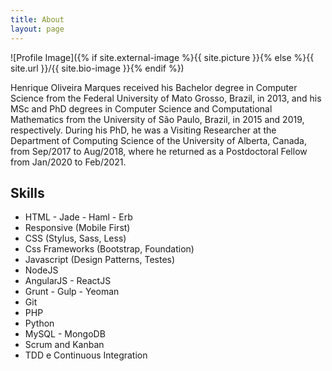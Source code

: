 ```yaml
---
title: About
layout: page
---
```

![Profile Image]({% if site.external-image %}{{ site.picture }}{% else %}{{ site.url }}/{{ site.bio-image }}{% endif %})

<p>Henrique Oliveira Marques received his Bachelor degree in Computer Science from the Federal University of Mato Grosso, Brazil, in 2013, and his MSc and PhD degrees in Computer Science and Computational Mathematics from the University of São Paulo, Brazil, in 2015 and 2019, respectively. During his PhD, he was a Visiting Researcher at the Department of Computing Science of the University of Alberta, Canada, from Sep/2017 to Aug/2018, where he returned as a Postdoctoral Fellow from Jan/2020 to Feb/2021.</p>

<h2>Skills</h2>

<ul class="skill-list">
	<li>HTML - Jade - Haml - Erb</li>
	<li>Responsive (Mobile First)</li>
	<li>CSS (Stylus, Sass, Less)</li>
	<li>Css Frameworks (Bootstrap, Foundation)</li>
	<li>Javascript (Design Patterns, Testes)</li>
	<li>NodeJS</li>
	<li>AngularJS - ReactJS</li>
	<li>Grunt - Gulp - Yeoman</li>
	<li>Git</li>
	<li>PHP</li>
	<li>Python</li>
	<li>MySQL - MongoDB</li>
	<li>Scrum and Kanban</li>
	<li>TDD e Continuous Integration</li>
</ul>
